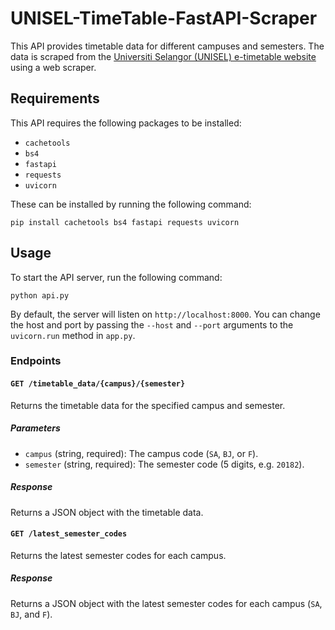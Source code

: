 # UNISEL-TimeTable-FastAPI-Scraper


This API provides timetable data for different campuses and semesters. The data is scraped from the [Universiti Selangor (UNISEL) e-timetable website](http://etimetable.unisel.edu.my) using a web scraper.

## Requirements

This API requires the following packages to be installed:

- `cachetools`
- `bs4`
- `fastapi`
- `requests`
- `uvicorn`

These can be installed by running the following command:
```
pip install cachetools bs4 fastapi requests uvicorn
```

## Usage

To start the API server, run the following command:
```
python api.py
```
By default, the server will listen on `http://localhost:8000`. You can change the host and port by passing the `--host` and `--port` arguments to the `uvicorn.run` method in `app.py`.

### Endpoints

#### `GET /timetable_data/{campus}/{semester}`

Returns the timetable data for the specified campus and semester.

##### Parameters

- `campus` (string, required): The campus code (`SA`, `BJ`, or `F`).
- `semester` (string, required): The semester code (5 digits, e.g. `20182`).

##### Response

Returns a JSON object with the timetable data.

#### `GET /latest_semester_codes`

Returns the latest semester codes for each campus.

##### Response

Returns a JSON object with the latest semester codes for each campus (`SA`, `BJ`, and `F`).